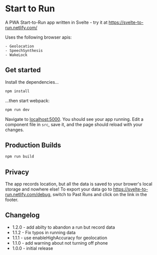 # Start to Run

A PWA Start-to-Run app written in Svelte - try it at https://svelte-to-run.netlify.com/

Uses the following browser apis:

    - Geolocation
    - SpeechSynthesis
    - WakeLock

## Get started

Install the dependencies...

```bash
npm install
```

...then start webpack:

```bash
npm run dev
```

Navigate to [localhost:5000](http://localhost:5000). You should see your app running. Edit a component file in `src`, save it, and the page should reload with your changes.

## Production Builds

```bash
npm run build
```

## Privacy

The app records location, but all the data is saved to your brower's local storage and nowhere else!
To export your data go to https://svelte-to-run.netlify.com/debug, switch to Past Runs and click on the link in the footer.

## Changelog

-   1.2.0 - add abilty to abandon a run but record data
-   1.1.2 - Fix typos in running data
-   1.1.1 - use enableHighAccuracy for geolocation
-   1.1.0 - add warning about not turning off phone
-   1.0.0 - initial release
